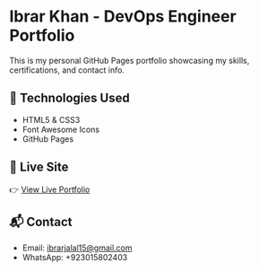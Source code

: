 # Ibrar Khan - DevOps Engineer Portfolio

This is my personal GitHub Pages portfolio showcasing my skills, certifications, and contact info.

## 🔧 Technologies Used
- HTML5 & CSS3
- Font Awesome Icons
- GitHub Pages

## 📡 Live Site
👉 [View Live Portfolio](https://ibrarkhann.github.io/ibrar-portfolio/)

## 📬 Contact
- Email: ibrarjalal15@gmail.com
- WhatsApp: +923015802403

